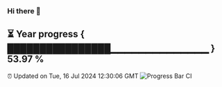 ### Hi there 👋
⏳ Year progress { ████████████████▁▁▁▁▁▁▁▁▁▁▁▁▁▁ } 53.97 %
---
⏰ Updated on Tue, 16 Jul 2024 12:30:06 GMT
![Progress Bar CI](https://github.com/liununu/liununu/workflows/Progress%20Bar%20CI/badge.svg)
